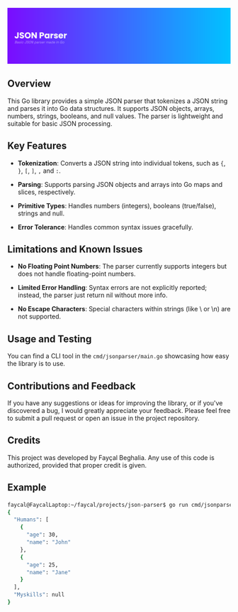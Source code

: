 ![Banner](images/banner.png)

## Overview

This Go library provides a simple JSON parser that tokenizes a JSON string and parses it into Go data structures. It supports JSON objects, arrays, numbers, strings, booleans, and null values. The parser is lightweight and suitable for basic JSON processing.

## Key Features

- **Tokenization**: Converts a JSON string into individual tokens, such as `{`, `}`, `[`, `]`, `,` and `:`.

- **Parsing**: Supports parsing JSON objects and arrays into Go maps and slices, respectively.

- **Primitive Types**: Handles numbers (integers), booleans (true/false), strings and null.

- **Error Tolerance**: Handles common syntax issues gracefully.

## Limitations and Known Issues

- **No Floating Point Numbers**: The parser currently supports integers but does not handle floating-point numbers.

- **Limited Error Handling**: Syntax errors are not explicitly reported; instead, the parser just return nil without more info.

- **No Escape Characters**: Special characters within strings (like \ or \n) are not supported.

## Usage and Testing

You can find a CLI tool in the `cmd/jsonparser/main.go` showcasing how easy the library is to use.

## Contributions and Feedback

If you have any suggestions or ideas for improving the library, or if you've discovered a bug, I would greatly appreciate your feedback. Please feel free to submit a pull request or open an issue in the project repository.

## Credits

This project was developed by Fayçal Beghalia. Any use of this code is authorized, provided that proper credit is given.

## Example

```sh
faycal@FaycalLaptop:~/faycal/projects/json-parser$ go run cmd/jsonparser/main.go test.json
{
  "Humans": [
    {
      "age": 30,
      "name": "John"
    },
    {
      "age": 25,
      "name": "Jane"
    }
  ],
  "Myskills": null
}
```
